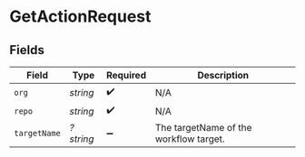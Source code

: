 # GetActionRequest


## Fields

| Field                                  | Type                                   | Required                               | Description                            |
| -------------------------------------- | -------------------------------------- | -------------------------------------- | -------------------------------------- |
| `org`                                  | *string*                               | :heavy_check_mark:                     | N/A                                    |
| `repo`                                 | *string*                               | :heavy_check_mark:                     | N/A                                    |
| `targetName`                           | *?string*                              | :heavy_minus_sign:                     | The targetName of the workflow target. |